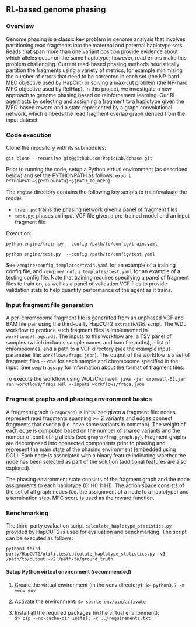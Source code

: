 ## RL-based genome phasing

### Overview

Genome phasing is a classic key problem in genome analysis that involves partitioning read fragments into the maternal 
and paternal haplotype sets. Reads that span more than one variant position provide evidence about which alleles 
occur on the same haplotype; however, read errors make this problem challenging. 
Current read-based phasing methods heuristically partition the fragments using a variety of metrics, 
for example minimizing the number of errors that need to be corrected in each set 
(the NP-hard MEC objective used by HapCut) or solving a max-cut problem (the NP-hard MFC objective used by RefHap). 
In this project, we investigate a new approach to genome phasing based on reinforcement learning. 
Our RL agent acts by selecting and assigning a fragment to a haplotype given the MFC-based reward and a state 
represented by a graph convolutional network, which embeds the read fragment overlap graph derived 
from the input dataset. 

### Code execution

Clone the repository with its submodules:

```git clone --recursive git@github.com:PopicLab/dphase.git```

Prior to running the code, setup a Python virtual environment (as described below) 
and set the PYTHONPATH as follows: ```export PYTHONPATH=${PYTHONPATH}:${PATH_TO_REPO}```

The ```engine``` directory contains the following key scripts to train/evaluate the model:

* ```train.py```: trains the phasing network given a panel of fragment files
* ```test.py```: phases an input VCF file given a pre-trained model and an input fragment file 

Execution:

```python engine/train.py --config /path/to/config/train.yaml```

```python engine/test.py  --config /path/to/config/test.yaml```

See `````/engine/config_templates/train.yaml````` for an example of a training config file, and 
`````/engine/config_templates/test.yaml````` for an example of a testing config file. Note that training requires
specifying a panel of fragment files to train on, as well as a panel of validation VCF files to provide validation
stats to help quantify performance of the agent as it trains.

### Input fragment file generation

A per-chromosome fragment file is generated from an unphased VCF and BAM file pair using the third-party 
HapCUT2 ```extractHAIRS``` script. 
The WDL workflow to produce such fragment files is implemented in ```workflows/frags.wdl```.
The inputs to this workflow are: a TSV panel of samples (which includes sample names and bam file paths), 
a list of chromosomes, and a path to a VCF directory 
(see the example input parameter file: ```workflows/frags.json```). 
The output of the workflow is a set of fragment files -- one for each sample and chromosome specified
in the input. See ```seq/frags.py``` for information about the format of fragment files.

To execute the workflow using WDL/Cromwell:
```java -jar cromwell-51.jar run workflows/frags.wdl --inputs workflows/frags.json```

### Fragment graphs and phasing environment basics

A fragment graph (```FragGraph```) is initialized given a fragment file: nodes represent read fragments 
spanning >= 2 variants and edges connect fragments that overlap (i.e. have some variants in common). 
The weight of each edge is computed based on the number of shared variants and the number of conflicting alleles 
(see ```graphs/frag_graph.py```). Fragment graphs are decomposed into connected components prior to phasing
and represent the main state of the phasing environment (embedded using DGL). Each node is associated with 
a binary feature indicating whether the node has been selected as part of the solution 
(additional features are also explored).

The phasing environment state consists of the fragment graph and the node assignments to each haplotype (0: H0 1: H1).
The action space consists of the set of all graph nodes (i.e. the assignment of a node to a haplotype) 
and a termination step. MFC score is used as the reward function. 

### Benchmarking

The third-party evaluation script ```calculate_haplotype_statistics.py``` provided by HapCUT2 is used for evaluation
and benchmarking. The script can be executed as follows:

```python3 third-party/HapCUT2/utilities/calculate_haplotype_statistics.py -v1 /path/to/output -v2 /path/to/ground_truth```


#### Setup Python virtual environment (recommended)

1. Create the virtual environment (in the venv directory): 
```$> python3.7 -m venv env```

2. Activate the environment: 
```$> source env/bin/activate```

3. Install all the required packages (in the virtual environment): \
```$> pip --no-cache-dir install -r ../requirements.txt```


